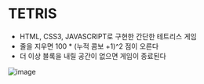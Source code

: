 # TETRIS

- HTML, CSS3, JAVASCRIPT로 구현한 간단한 테트리스 게임
- 줄을 지우면 100 * (누적 콤보 +1)^2 점이 오른다
- 더 이상 블록을 내릴 공간이 없으면 게임이 종료된다

![image](https://github.com/user-attachments/assets/9f0f6235-e189-45d5-ba24-906837a96b8b)

